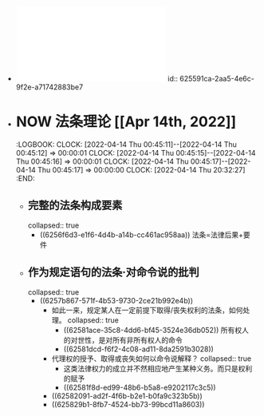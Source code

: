 - ![法学方法论.pdf](../assets/法学方法论_1649779440687_0.pdf)
  id:: 625591ca-2aa5-4e6c-9f2e-a71742883be7
- # NOW 法条理论 [[Apr 14th, 2022]]
  :LOGBOOK:
  CLOCK: [2022-04-14 Thu 00:45:11]--[2022-04-14 Thu 00:45:12] =>  00:00:01
  CLOCK: [2022-04-14 Thu 00:45:15]--[2022-04-14 Thu 00:45:16] =>  00:00:01
  CLOCK: [2022-04-14 Thu 00:45:17]--[2022-04-14 Thu 00:45:17] =>  00:00:00
  CLOCK: [2022-04-14 Thu 20:32:27]
  :END:
	- ## 完整的法条构成要素
	  collapsed:: true
		- ((6256f6d3-e1f6-4d4b-a14b-cc461ac958aa))
		  法条=法律后果+要件
	- ## 作为规定语句的法条·对命令说的批判
	  collapsed:: true
		- ((6257b867-571f-4b53-9730-2ce21b992e4b))
			- 如此一来，规定某人在一定前提下取得/丧失权利的法条，如何处理。
			  collapsed:: true
				- ((62581ace-35c8-4dd6-bf45-3524e36db052))
				  所有权人的对世性，是对所有非所有权人的命令
				- ((62581dcd-f6f2-4c08-ad11-8da2591b3028))
			- 代理权的授予、取得或丧失如何以命令说解释？
			  collapsed:: true
				- 这类法律权力的成立并不然相应地产生某种义务。而只是权利的赋予
				- ((62581f8d-ed99-48b6-b5a8-e9202117c3c5))
			- ((62582091-ad2f-4f6b-b2e1-b0fa9c323b5b))
			- ((625829b1-8fb7-4524-bb73-99bcd11a8603))